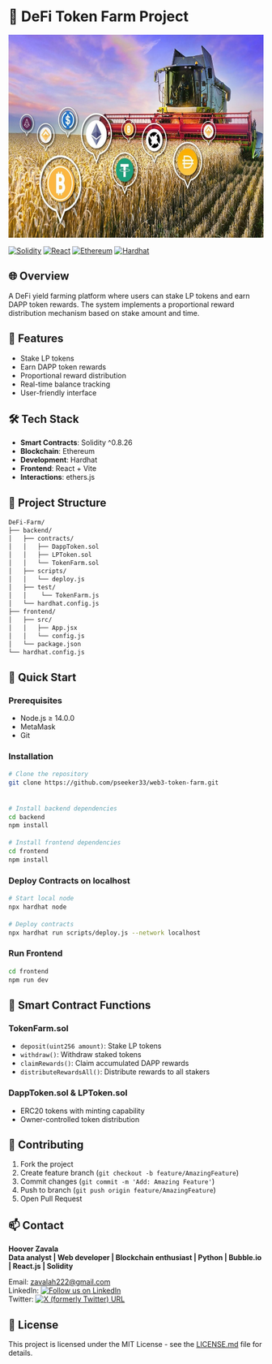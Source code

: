 # 🌾 DeFi Token Farm Project 

<p align="center">
    <img src="./frontend/public/images/defi-farm.jpg" height=400>
</p>

[![Solidity](https://img.shields.io/badge/Solidity-%23363636.svg?style=for-the-badge&logo=solidity&logoColor=white)](https://docs.soliditylang.org/)
[![React](https://img.shields.io/badge/React-20232A?style=for-the-badge&logo=react&logoColor=61DAFB)](https://reactjs.org/)
[![Ethereum](https://img.shields.io/badge/Ethereum-3C3C3D?style=for-the-badge&logo=Ethereum&logoColor=white)](https://ethereum.org/)
[![Hardhat](https://img.shields.io/badge/Hardhat-yellow?style=for-the-badge)](https://hardhat.org/)

## 🌐 Overview

A DeFi yield farming platform where users can stake LP tokens and earn DAPP token rewards. The system implements a proportional reward distribution mechanism based on stake amount and time.

## 🎯 Features

- Stake LP tokens
- Earn DAPP token rewards
- Proportional reward distribution
- Real-time balance tracking
- User-friendly interface

## 🛠 Tech Stack

- **Smart Contracts**: Solidity ^0.8.26
- **Blockchain**: Ethereum
- **Development**: Hardhat
- **Frontend**: React + Vite
- **Interactions**: ethers.js

## 📁 Project Structure

```
DeFi-Farm/
├── backend/
│   ├── contracts/
│   │   ├── DappToken.sol
│   │   ├── LPToken.sol
│   │   └── TokenFarm.sol
│   ├── scripts/
│   │   └── deploy.js
│   ├── test/
│   │    └── TokenFarm.js
│   └── hardhat.config.js 
├── frontend/
│   ├── src/
│   │   ├── App.jsx
│   │   └── config.js
│   └── package.json
└── hardhat.config.js
```

## 🚀 Quick Start

### Prerequisites

- Node.js ≥ 14.0.0
- MetaMask
- Git

### Installation

```bash
# Clone the repository
git clone https://github.com/pseeker33/web3-token-farm.git


# Install backend dependencies
cd backend
npm install

# Install frontend dependencies
cd frontend
npm install
```

### Deploy Contracts on localhost

```bash
# Start local node
npx hardhat node

# Deploy contracts
npx hardhat run scripts/deploy.js --network localhost
```

### Run Frontend

```bash
cd frontend
npm run dev
```

## 📖 Smart Contract Functions

### TokenFarm.sol
- `deposit(uint256 amount)`: Stake LP tokens
- `withdraw()`: Withdraw staked tokens
- `claimRewards()`: Claim accumulated DAPP rewards
- `distributeRewardsAll()`: Distribute rewards to all stakers

### DappToken.sol & LPToken.sol
- ERC20 tokens with minting capability
- Owner-controlled token distribution

## 🤝 Contributing

1. Fork the project
2. Create feature branch (`git checkout -b feature/AmazingFeature`)
3. Commit changes (`git commit -m 'Add: Amazing Feature'`)
4. Push to branch (`git push origin feature/AmazingFeature`)
5. Open Pull Request

## 📫 Contact

**Hoover Zavala**  
**Data analyst | Web developer | Blockchain enthusiast | Python | Bubble.io | React.js | Solidity**  

Email: zavalah222@gmail.com      
LinkedIn: [![Follow us on LinkedIn](https://img.shields.io/badge/LinkedIn-pseeker-blue?style=flat&logo=linkedin&logoColor=b0c0c0&labelColor=363D44)](https://www.linkedin.com/in/hoover-zavala-63a64825b/)  
Twitter: [![X (formerly Twitter) URL](https://img.shields.io/twitter/url?url=https%3A%2F%2Ftwitter.com%2Fpseeker222&label=%40pseeker222)](https://twitter.com/pseeker222)


## 📝 License

This project is licensed under the MIT License - see the [LICENSE.md](./LICENSE.md) file for details.